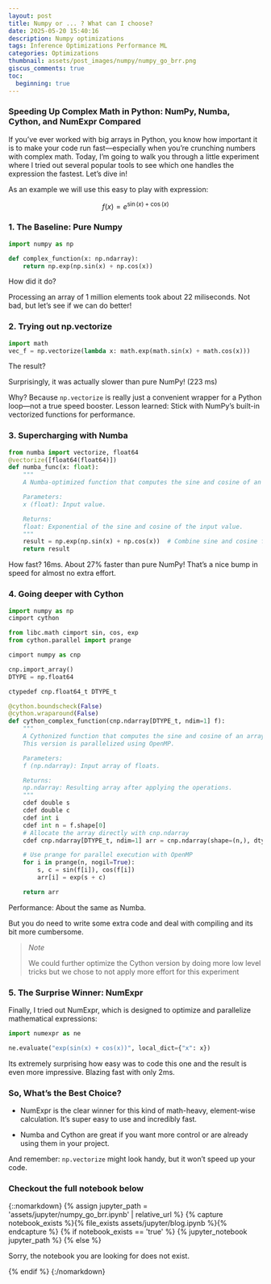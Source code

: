 ```yaml
---
layout: post
title: Numpy or ... ? What can I choose?
date: 2025-05-20 15:40:16
description: Numpy optimizations
tags: Inference Optimizations Performance ML
categories: Optimizations
thumbnail: assets/post_images/numpy/numpy_go_brr.png
giscus_comments: true
toc: 
  beginning: true
---
```


### Speeding Up Complex Math in Python: NumPy, Numba, Cython, and NumExpr Compared

If you’ve ever worked with big arrays in Python, you know how important it is to make your code run fast—especially when you’re crunching numbers with complex math. Today, I’m going to walk you through a little experiment where I tried out several popular tools to see which one handles the expression the fastest. Let’s dive in!

As an example we will use this easy to play with expression:

$$
f(x) = e^{\sin(x) + \cos(x)}
$$

### 1. The Baseline: Pure Numpy

```python
import numpy as np

def complex_function(x: np.ndarray):
    return np.exp(np.sin(x) + np.cos(x))

```

How did it do?

Processing an array of 1 million elements took about 22 miliseconds. Not bad, but let’s see if we can do better!

### 2. Trying out np.vectorize

```python
import math
vec_f = np.vectorize(lambda x: math.exp(math.sin(x) + math.cos(x)))
```

The result?

Surprisingly, it was actually slower than pure NumPy! (223 ms)

Why? Because `np.vectorize` is really just a convenient wrapper for a Python loop—not a true speed booster. Lesson learned: Stick with NumPy’s built-in vectorized functions for performance.

### 3. Supercharging with Numba

```python
from numba import vectorize, float64
@vectorize([float64(float64)])
def numba_func(x: float):
    """
    A Numba-optimized function that computes the sine and cosine of an element.

    Parameters:
    x (float): Input value.

    Returns:
    float: Exponential of the sine and cosine of the input value.
    """
    result = np.exp(np.sin(x) + np.cos(x))  # Combine sine and cosine functions
    return result
```

How fast? 16ms. About 27% faster than pure NumPy! That’s a nice bump in speed for almost no extra effort.

### 4. Going deeper with Cython

```python
import numpy as np
cimport cython

from libc.math cimport sin, cos, exp
from cython.parallel import prange

cimport numpy as cnp

cnp.import_array()
DTYPE = np.float64

ctypedef cnp.float64_t DTYPE_t

@cython.boundscheck(False)
@cython.wraparound(False)
def cython_complex_function(cnp.ndarray[DTYPE_t, ndim=1] f):
    """
    A Cythonized function that computes the sine and cosine of an array.
    This version is parallelized using OpenMP.

    Parameters:
    f (np.ndarray): Input array of floats.

    Returns:
    np.ndarray: Resulting array after applying the operations.
    """
    cdef double s
    cdef double c
    cdef int i
    cdef int n = f.shape[0]
    # Allocate the array directly with cnp.ndarray
    cdef cnp.ndarray[DTYPE_t, ndim=1] arr = cnp.ndarray(shape=(n,), dtype=DTYPE, order='C')

    # Use prange for parallel execution with OpenMP
    for i in prange(n, nogil=True):
        s, c = sin(f[i]), cos(f[i])
        arr[i] = exp(s + c)

    return arr
```

Performance: About the same as Numba. 

But you do need to write some extra code and deal with compiling and its bit more cumbersome.

> *Note*
> 
> We could further optimize the Cython version by doing more low level tricks but we chose to not apply more effort for this experiment

### 5. The Surprise Winner: NumExpr

Finally, I tried out NumExpr, which is designed to optimize and parallelize mathematical expressions:

```python
import numexpr as ne

ne.evaluate("exp(sin(x) + cos(x))", local_dict={"x": x})
```
Its extremely surprising how easy was to code this one and the result is even more impressive. Blazing fast with only 2ms.

### So, What’s the Best Choice?
- NumExpr is the clear winner for this kind of math-heavy, element-wise calculation. It’s super easy to use and incredibly fast.

- Numba and Cython are great if you want more control or are already using them in your project.

And remember: `np.vectorize` might look handy, but it won’t speed up your code.

### Checkout the full notebook below

{::nomarkdown}
{% assign jupyter_path = 'assets/jupyter/numpy_go_brr.ipynb' | relative_url %}
{% capture notebook_exists %}{% file_exists assets/jupyter/blog.ipynb %}{% endcapture %}
{% if notebook_exists == 'true' %}
  {% jupyter_notebook jupyter_path %}
{% else %}
  <p>Sorry, the notebook you are looking for does not exist.</p>
{% endif %}
{:/nomarkdown}
